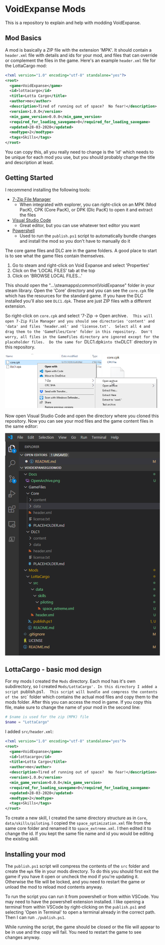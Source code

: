 # VoidExpanse Mods

This is a repository to explain and help with modding VoidExpanse.

## Mod Basics

A mod is basically a ZIP file with the extension 'MPK'.  It should contain a
`header.xml` file with details and ids for your mod, and files that can override
or complement the files in the game.  Here's an example `header.xml` file
for the LottaCargo mod:

```xml
<?xml version="1.0" encoding="utf-8" standalone="yes"?>
<root>
  <game>VoidExpanse</game>
  <id>lottacargo</id>
  <title>Lotta Cargo</title>
  <author>me</author>
  <description>Tired of running out of space?  No fear!</description>
  <version>1.0.0</version>
  <min_game_version>0.0.0</min_game_version>
  <required_for_loading_savegame>0</required_for_loading_savegame>
  <updated>28-03-2020</updated>
  <modtype>2</modtype>
  <tags>Skills</tags>
</root>
```

You can copy this, all you really need to change is the 'id' which needs to be unique for
each mod you use, but you should probably change the title and description at least.

## Getting Started

I recommend installing the following tools:

* [7-Zip File Manager](https://www.7-zip.org/)
    * When integrated with explorer, you can right-click on an MPK (Mod PacK), CPK (Core PacK), or DPK (Dlc PacK) to open it and extract the files
* [Visual Studio Code](https://code.visualstudio.com/)
    * Great editor, but you can use whatever text editor you want
* [Powershell](https://docs.microsoft.com/en-us/powershell/scripting/install/installing-powershell?view=powershell-7)
    * Used to run the `publish.ps1` script to automatically bundle changes and install the mod so you don't have to manually do it

The core game files and DLC are in the game folders.  A good place to start is to see what the game files contain themselves.

1. Go to steam and right-click on Void Expanse and select 'Properties'
2. Click on the 'LOCAL FILES' tab at the top
3. Click on 'BROWSE LOCAL FILES...'

This should open the "...\steamapps\common\VoidExpanse" folder in your steam library.  Open the 'Core' directory and you can see
the `core.cpk` file which has the resources for the standard game.  If you have the DLC installed you'll also see `DLC1.dpk`.
These are just ZIP files with a different extension.

So right-click on `core.cpk` and select '7-Zip -> Open archive`.  This will open 7-Zip File Manager and you should see directories
'content' and 'data' and files 'header.xml' and 'license.txt'.  Select all 4 and drag them to the 'GameFiles/Core' folder
in this repository.  Don't worry, all files in the GameFiles directory are ignored except for the placeholder files.  Do the same
for `DLC1.dpk` into the `DLC1` directory in this repository.

![OpenArchive](Docs/OpenArchive.png)

Now open Visual Studio Code and open the directory where you cloned this repository.  Now you can see your mod files
and the game content files in the same editor:

![Editor1](Docs/Editor1.png)

## LottaCargo - basic mod design

For my mods I created the `Mods` directory.  Each mod has it's own subdirectory, so I created `Mods/LottaCargo'.
In this directory I added a script `publish.ps1`.  This script will bundle and compress the contents of the `src` folder
which contains the actual mod files and copy them to the mods folder.  After this you can access the mod in game.
If you copy this file, make sure to change the name of your mod in the second line:

```powershell
# $name is used for the zip (MPK) file
$name = "LottaCargo"
```

I added `src/header.xml`:

```xml
<?xml version="1.0" encoding="utf-8" standalone="yes"?>
<root>
  <game>VoidExpanse</game>
  <id>lottacargo</id>
  <title>Lotta Cargo</title>
  <author>me</author>
  <description>Tired of running out of space?  No fear!</description>
  <version>1.0.0</version>
  <min_game_version>0.0.0</min_game_version>
  <required_for_loading_savegame>0</required_for_loading_savegame>
  <updated>28-03-2020</updated>
  <modtype>2</modtype>
  <tags>Skills</tags>
</root>
```

To create a new skill, I created the same directory structure as in `Core`, `data/skills/piloting`.  I copied
the `space_optimization.xml` file from the same core folder and renamed it to `space_extreme.xml`.  I then
edited it to change the id.  If you kept the same file name and id you would be editing the existing skill.

## Installing your mod

The `publish.ps1` script will compress the contents of the `src` folder and create the `mpk` file in your mods directory.
To do this you should first exit the game if you have it open or uncheck the mod if you're updating it.  Otherwise the
file will be locked, and you need to restart the game or unload the mod to reload mod contents anyway.

To run the script you can run it from powershell or from within VSCode.  You may need to have the
powershell extension installed.  I like opening a terminal from within VSCode by right-clicking on the
`publish.ps1` and selecting 'Open in Terminal' to open a terminal already in the correct path.  Then
I can run `./publish.ps1`.

While running the script, the game should be closed or the file will appear to be in use and the copy will fail.
You need to restart the game to see changes anyway.
